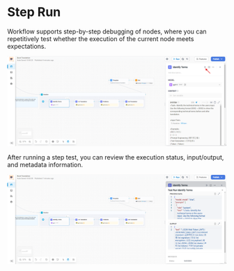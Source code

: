# Step Run

Workflow supports step-by-step debugging of nodes, where you can repetitively test whether the execution of the current node meets expectations.

![step_run](/Workflow/Debug_and_Preview/images/step_run.png)

After running a step test, you can review the execution status, input/output, and metadata information.

![step_run_output](/Workflow/Debug_and_Preview/images/step_run_output.png)